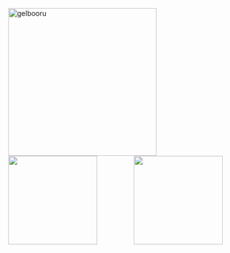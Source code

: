 <img width="300px"  src="https://count.getloli.com/get/@FESSXX" alt="gelbooru" />

<div align="center">
  <img align="left" height="180px" src="https://github-readme-stats.vercel.app/api?username=FESSXX&show_icons=true&count_private=true&text_color=70bed9&icon_color=fff&&hide=prs&bg_color=192133&theme=default_repocard"/>
  <img height="180px" src="https://github-readme-stats.vercel.app/api/top-langs/?username=FESSXX&layout=compact&langs_count=6&text_color=70bed9&icon_color=fff&bg_color=192133&theme=default_repocard" />
</div>
